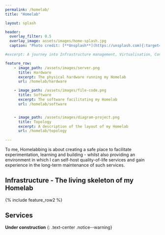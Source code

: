```yaml
---
permalink: /homelab/
title: "Homelab"

layout: splash

header:
  overlay_filter: 0.5
  overlay_image: assets/images/home-splash.jpg
  caption: "Photo credit: [**Unsplash**](https://unsplash.com){:target='_blank'}"

#excerpt: A journey into Infrastructure management, Virtualisation, Containerisation, Orchestration and so much more

feature_row:
    - image_path: /assets/images/server.png
      title: Hardware
      excerpt: The physical hardware running my Homelab
      url: /homelab/hardware

    - image_path: /assets/images/file-code.png
      title: Software
      excerpt: The software facilitating my Homelab
      url: /homelab/software


    - image_path: /assets/images/diagram-project.png
      title: Topology
      excerpt: A description of the layout of my Homelab
      url: /homelab/topology
    
---
```


<!-- # Homelab -->
To me, Homelabbing is about creating a safe place to facilitate experimentation, learning and building - whilst also providing an environment in which I can self-host quality-of-life services and gain experience in the long-term maintenance of such services.

## Infrastructure - The living skeleton of my Homelab

{% include feature_row2 %}

## Services

**Under construction** 
{: .text-center .notice--warning}

